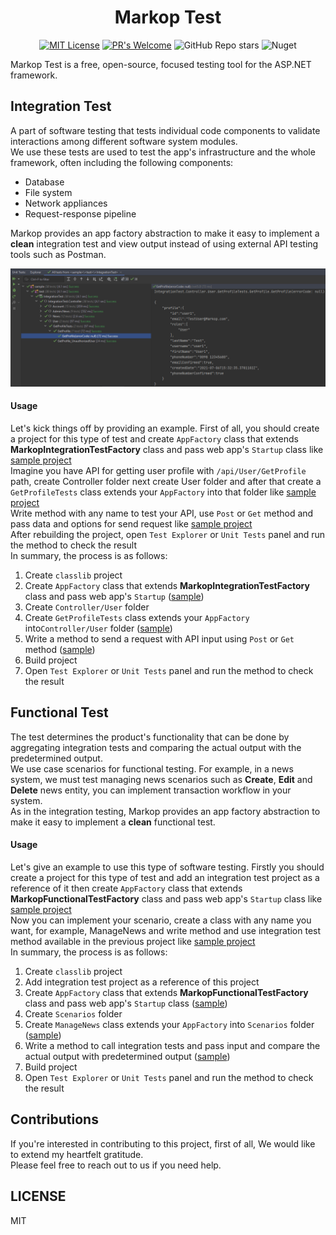 ﻿<h1 align="center">Markop Test</h1>
<div align="center">
    <a href="https://github.com/AliRezaBeigy/MarkopDev/MarkopTest/blob/master/LICENSE"><img src="https://img.shields.io/badge/License-MIT-yellow.svg?style=for-the-badge" alt="MIT License"></a>
    <a href="http://makeapullrequest.com"><img src="https://img.shields.io/badge/PRs-welcome-brightgreen.svg?style=for-the-badge" alt="PR&#39;s Welcome"></a>
    <img src="https://img.shields.io/github/stars/MarkopDev/MarkopTest?style=for-the-badge" alt="GitHub Repo stars">
    <img alt="Nuget" src="https://img.shields.io/nuget/dt/MarkopTest?style=for-the-badge">
</div>

Markop Test is a free, open-source, focused testing tool for the ASP.NET framework.

## Integration Test
A part of software testing that tests individual code components to validate interactions among different software system modules. \
We use these tests are used to test the app's infrastructure and the whole framework, often including the following components:
- Database
- File system
- Network appliances
- Request-response pipeline

Markop provides an app factory abstraction to make it easy to implement a **clean** integration test and view output instead of using external API testing tools such as Postman.
<p align="center">
    <img alt="integration-test" src="assets/integration-test.png" width="1271" />
</p>

#### Usage
Let's kick things off by providing an example. First of all, you should create a project for this type of test and
create `AppFactory` class that extends **MarkopIntegrationTestFactory** class and pass web app's `Startup` class like [sample project](https://github.com/MarkopDev/MarkopTest/blob/master/sample/test/IntegrationTest/AppFactory.cs) \
Imagine you have API for getting user profile with `/api/User/GetProfile` path, create Controller folder next create User folder and after that create a `GetProfileTests` class extends your `AppFactory` into that folder like [sample project](https://github.com/MarkopDev/MarkopTest/blob/master/sample/test/IntegrationTest/Controller/User/GetProfileTests.cs) \
Write method with any name to test your API, use `Post` or `Get` method and pass data and options for send request like [sample project](https://github.com/MarkopDev/MarkopTest/blob/master/sample/test/IntegrationTest/Controller/User/GetProfileTests.cs)  \
After rebuilding the project, open `Test Explorer` or `Unit Tests` panel and run the method to check the result \
In summary, the process is as follows:
1. Create `classlib` project
2. Create `AppFactory` class that extends **MarkopIntegrationTestFactory** class and pass web app's `Startup` ([sample](https://github.com/MarkopDev/MarkopTest/blob/master/sample/test/IntegrationTest/AppFactory.cs))
3. Create `Controller/User` folder
4. Create `GetProfileTests` class extends your `AppFactory` into`Controller/User` folder ([sample](https://github.com/MarkopDev/MarkopTest/blob/master/sample/test/IntegrationTest/Controller/User/GetProfileTests.cs))
5. Write a method to send a request with API input using `Post` or `Get` method ([sample](https://github.com/MarkopDev/MarkopTest/blob/master/sample/test/IntegrationTest/Controller/User/GetProfileTests.cs))
6. Build project
7. Open `Test Explorer` or `Unit Tests` panel and run the method to check the result

## Functional Test
The test determines the product's functionality that can be done by aggregating integration tests and comparing the actual output with the predetermined output. \
We use case scenarios for functional testing. For example, in a news system, we must test managing news scenarios such as **Create**, **Edit** and **Delete** news entity, you can implement transaction workflow in your system. \
As in the integration testing, Markop provides an app factory abstraction to make it easy to implement a **clean** functional test.

#### Usage
Let's give an example to use this type of software testing. Firstly you should create a project for this type of test and add an integration test project as a reference of it then create `AppFactory` class that extends **MarkopFunctionalTestFactory** class and pass web app's `Startup` class like [sample project](https://github.com/MarkopDev/MarkopTest/blob/master/sample/test/FunctionalTest/AppFactory.cs) \
Now you can implement your scenario, create a class with any name you want, for example, ManageNews and write method and use integration test method available in the previous project like [sample project](https://github.com/MarkopDev/MarkopTest/blob/master/sample/test/FunctionalTest/Scenarios/ManageNews.cs) \
In summary, the process is as follows:
1. Create `classlib` project
2. Add integration test project as a reference of this project
3. Create `AppFactory` class that extends **MarkopFunctionalTestFactory** class and pass web app's `Startup` class ([sample](https://github.com/MarkopDev/MarkopTest/blob/master/sample/test/FunctionalTest/AppFactory.cs))
4. Create `Scenarios` folder
5. Create `ManageNews` class extends your `AppFactory` into `Scenarios` folder ([sample](https://github.com/MarkopDev/MarkopTest/blob/master/sample/test/FunctionalTest/Scenarios/ManageNews.cs))
6. Write a method to call integration tests and pass input and compare the actual output with predetermined output ([sample](https://github.com/MarkopDev/MarkopTest/blob/master/sample/test/FunctionalTest/Scenarios/ManageNews.cs))
7. Build project
8. Open `Test Explorer` or `Unit Tests` panel and run the method to check the result

## Contributions
If you're interested in contributing to this project, first of all, We would like to extend my heartfelt gratitude. \
Please feel free to reach out to us if you need help.

## LICENSE
MIT